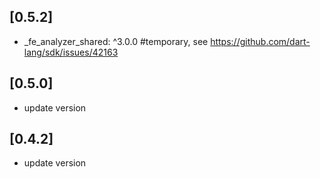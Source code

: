 ## [0.5.2] 

*  _fe_analyzer_shared: ^3.0.0 #temporary, see https://github.com/dart-lang/sdk/issues/42163

## [0.5.0] 

* update version

## [0.4.2] 

* update version
